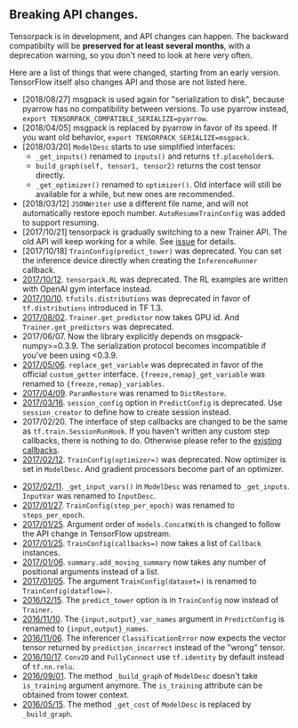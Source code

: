 
## Breaking API changes.

Tensorpack is in development, and API changes can happen.
The backward compatibilty will be __preserved for at least several months__, with a deprecation warning,
so you don't need to look at here very often.

Here are a list of things that were changed, starting from an early version.
TensorFlow itself also changes API and those are not listed here.

+ [2018/08/27] msgpack is used again for "serialization to disk", because pyarrow
  has no compatibility between versions. To use pyarrow instead, `export TENSORPACK_COMPATIBLE_SERIALIZE=pyarrow`.
+ [2018/04/05] msgpack is replaced by pyarrow in favor of its speed. If you want old behavior,
	`export TENSORPACK_SERIALIZE=msgpack`.
+ [2018/03/20] `ModelDesc` starts to use simplified interfaces:
	+ `_get_inputs()` renamed to `inputs()` and returns `tf.placeholder`s.
	+ `build_graph(self, tensor1, tensor2)` returns the cost tensor directly.
	+ `_get_optimizer()` renamed to `optimizer()`.
	Old interface will still be available for a while, but new ones are recommended.
+ [2018/03/12] `JSONWriter` use a different file name, and will not automatically restore epoch number.
	`AutoResumeTrainConfig` was added to support resuming.
+ [2017/10/21]
	tensorpack is gradually switching to a new Trainer API.
	The old API will keep working for a while. See [issue](https://github.com/tensorpack/tensorpack/issues/458)
	for details.
+ [2017/10/18]
	`TrainConfig(predict_tower)` was deprecated. You can set the inference device directly when creating the `InferenceRunner` callback.
+ [2017/10/12](https://github.com/tensorpack/tensorpack/commit/7e963996f615b85f7459455596b4ee9bbd0bce8e).
	`tensorpack.RL` was deprecated. The RL examples are written with OpenAI gym interface instead.
+ [2017/10/10](https://github.com/tensorpack/tensorpack/commit/7d40e049691d92018f50dc7d45bba5e8b140becc).
	`tfutils.distributions` was deprecated in favor of `tf.distributions` introduced in TF 1.3.
+ [2017/08/02](https://github.com/tensorpack/tensorpack/commit/875f4d7dbb5675f54eae5675fa3a0948309a8465).
	`Trainer.get_predictor` now takes GPU id. And `Trainer.get_predictors` was deprecated.
+ 2017/06/07. Now the library explicitly depends on msgpack-numpy>=0.3.9. The serialization protocol
	becomes incompatible if you've been using <0.3.9.
+ [2017/05/06](https://github.com/tensorpack/tensorpack/commit/0774ec66e66075486f6a36aba63cc2a151b9fec8).
	`replace_get_variable` was deprecated in favor of the official `custom_getter` interface.
	`{freeze,remap}_get_variable` was renamed to `{freeze,remap}_variables`.
+ [2017/04/09](https://github.com/tensorpack/tensorpack/commit/5beab907895aec36bdcaed62e25b976aad7979b8).
	`ParamRestore` was renamed to `DictRestore`.
+ [2017/03/16](https://github.com/tensorpack/tensorpack/commit/ccae46f4a3ca89dc3df901a338eef8447d19a730).
	`session_config` option in `PredictConfig` is deprecated. Use `session_creator` to define how to create session instead.
+ 2017/02/20. The interface of step callbacks are changed to be the same as `tf.train.SessionRunHook`.
	If you haven't written any custom step callbacks, there is nothing to do. Otherwise please refer
	to the [existing callbacks](https://github.com/tensorpack/tensorpack/blob/master/tensorpack/callbacks/steps.py).
+ [2017/02/12](https://github.com/tensorpack/tensorpack/commit/d1041a77a9c59d8c9abf64f389f3b605d65b483e).
	`TrainConfig(optimizer=)` was deprecated. Now optimizer is set in `ModelDesc`. And gradient processors become part of an optimizer.
* [2017/02/11](https://github.com/tensorpack/tensorpack/commit/5b29bda9f17d7b587259e13963c4c8093e8387f8).
	`_get_input_vars()` in `ModelDesc` was renamed to `_get_inputs`. `InputVar` was renamed to `InputDesc`.
* [2017/01/27](https://github.com/tensorpack/tensorpack/commit/a9dd0b8ec34209ab86a92875589dbbc4716e73ef).
	`TrainConfig(step_per_epoch)` was renamed to `steps_per_epoch`.
* [2017/01/25](https://github.com/tensorpack/tensorpack/commit/2df3dcf401a99fe61c699ad719e95528872d3abe).
	Argument order of `models.ConcatWith` is changed to follow the API change in TensorFlow upstream.
* [2017/01/25](https://github.com/tensorpack/tensorpack/commit/243e957fe6d62a0cfb5728bd77fb3e005d6603e4).
	`TrainConfig(callbacks=)` now takes a list of `Callback` instances.
* [2017/01/06](https://github.com/tensorpack/tensorpack/commit/bbf41d9e58053f843d0471e6d2d87ff714a79a90).
	`summary.add_moving_summary` now takes any number of positional arguments instead of a list.
* [2017/01/05](https://github.com/tensorpack/tensorpack/commit/651a5aea8f9aacad7147542021dcf106fc824bc2).
	The argument `TrainConfig(dataset=)` is renamed to `TrainConfig(dataflow=)`.
* [2016/12/15](https://github.com/tensorpack/tensorpack/commit/99c70935a7f72050f45891fbbcc49c4ce43aedce).
	The `predict_tower` option is in `TrainConfig` now instead of `Trainer`.
* [2016/11/10](https://github.com/tensorpack/tensorpack/commit/77bcc8b1afc984a569f6ec3eda0a3c47b4e2923a).
	The `{input,output}_var_names` argument in `PredictConfig` is renamed to `{input,output}_names`.
* [2016/11/06](https://github.com/tensorpack/tensorpack/commit/740e9d8ca146af5a911f68a369dd7348243a2253).
	The inferencer `ClassificationError` now expects the vector tensor returned by `prediction_incorrect` instead of the "wrong" tensor.
* [2016/10/17](https://github.com/tensorpack/tensorpack/commit/6eb0bebe60d6f38bcad9ddb3e6091b0b154a09cf).
	`Conv2D` and `FullyConnect` use `tf.identity` by default instead of `tf.nn.relu`.
* [2016/09/01](https://github.com/tensorpack/tensorpack/commit/fc9e45b0208ff09daf454d3bd910c540735b7f83).
	The method `_build_graph` of `ModelDesc` doesn't take `is_training` argument anymore.
	The `is_training` attribute can be obtained from tower context.
* [2016/05/15](https://github.com/tensorpack/tensorpack/commit/e69034b5c9b588db9fb52295b1e63c89e8b42654).
	The method `_get_cost` of `ModelDesc` is replaced by `_build_graph`.


